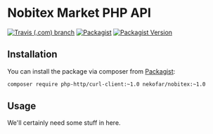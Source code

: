 # Nobitex Market PHP API

[![Travis (.com) branch](https://img.shields.io/travis/com/nekofar/nobitex-api-php/master.svg)][3]
[![Packagist](https://img.shields.io/packagist/l/nekofar/nobitex.svg)][2]
[![Packagist Version](https://img.shields.io/packagist/v/nekofar/nobitex.svg)][1]

## Installation

You can install the package via composer from [Packagist][1]:

```bash
composer require php-http/curl-client:~1.0 nekofar/nobitex:~1.0
```

## Usage

We'll certainly need some stuff in here.

[1]: https://packagist.org/packages/nekofar/nobitex
[2]: https://github.com/nekofar/nobitex-api-php/blob/master/LICENSE
[3]: https://travis-ci.com/nekofar/nobitex-api-php